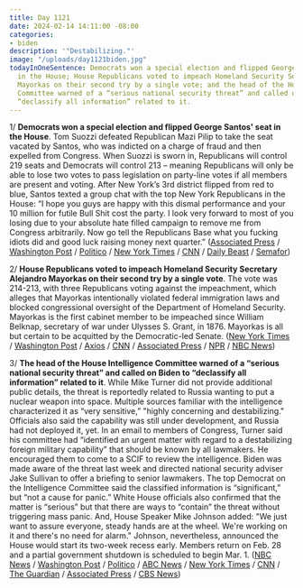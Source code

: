 ```yaml
---
title: Day 1121
date: 2024-02-14 14:11:00 -08:00
categories:
- biden
description: '"Destabilizing."'
image: "/uploads/day1121biden.jpg"
todayInOneSentence: Democrats won a special election and flipped George Santos' seat
  in the House; House Republicans voted to impeach Homeland Security Secretary Alejandro
  Mayorkas on their second try by a single vote; and the head of the House Intelligence
  Committee warned of a “serious national security threat” and called on Biden to
  “declassify all information” related to it.
---
```


1/ **Democrats won a special election and flipped George Santos' seat in the House**. Tom Suozzi defeated Republican Mazi Pilip to take the seat vacated by Santos, who was indicted on a charge of fraud and then expelled from Congress. When Suozzi is sworn in, Republicans will control 219 seats and Democrats will control 213 – meaning Republicans will only be able to lose two votes to pass legislation on party-line votes if all members are present and voting. After New York’s 3rd district flipped from red to blue, Santos texted a group chat with the top New York Republicans in the House: “I hope you guys are happy with this dismal performance and your 10 million for futile Bull Shit cost the party. I look very forward to most of you losing due to your absolute hate filled campaign to remove me from Congress arbitrarily. Now go tell the Republicans Base what you fucking idiots did and good luck raising money next quarter.” ([Associated Press](https://apnews.com/article/george-santos-suozzi-pilip-special-election-be0140979ca3050921579e90507bfe1f) / [Washington Post](https://www.washingtonpost.com/elections/2024/02/13/new-york-district-3-special-election-george-santos/) / [Politico](https://www.politico.com/news/2024/02/14/suozzi-new-york-house-race-00141379) / [New York Times](https://www.nytimes.com/2024/02/14/nyregion/democrats-house-suozzi-biden.html) / [CNN](https://www.cnn.com/2024/02/13/politics/santos-seat-tom-suozzi-mazi-pilip/index.html) / [Daily Beast](https://www.thedailybeast.com/george-santos-mercilessly-trolls-gop-after-democrats-win-his-old-seat) / [Semafor](https://www.semafor.com/article/02/14/2024/george-santos-puts-former-congressional-colleagues-in-group-chat-to-call-them-fing-idiots))

2/ **House Republicans voted to impeach Homeland Security Secretary Alejandro Mayorkas on their second try by a single vote**. The vote was 214-213, with three Republicans voting against the impeachment, which alleges that Mayorkas intentionally violated federal immigration laws and blocked congressional oversight of the Department of Homeland Security. Mayorkas is the first cabinet member to be impeached since William Belknap, secretary of war under Ulysses S. Grant, in 1876. Mayorkas is all but certain to be acquitted by the Democratic-led Senate. ([New York Times](https://www.nytimes.com/2024/02/13/us/politics/mayorkas-impeachment-house.html) / [Washington Post](https://www.washingtonpost.com/politics/2024/02/13/mayorkas-impeachment-seccond-house-vote/) / [Axios](https://www.axios.com/2024/02/14/mayorkas-cabinet-secretary-impeached) / [CNN](https://www.cnn.com/2024/02/13/politics/alejandro-mayorkas-impeachment-vote/index.html) / [Associated Press](https://apnews.com/article/mayorkas-impeachment-border-immigration-congress-3bff388c2f0d1cc718f43d901bc50690) / [NPR](https://www.npr.org/2024/02/13/1230977868/house-impeachment-mayorkas-border) / [NBC News](https://www.nbcnews.com/politics/congress/failure-republicans-will-try-impeach-mayorkas-border-rcna138474))

3/ **The head of the House Intelligence Committee warned of a “serious national security threat” and called on Biden to “declassify all information” related to it**. While Mike Turner did not provide additional public details, the threat is reportedly related to Russia wanting to put a nuclear weapon into space. Multiple sources familiar with the intelligence characterized it as “very sensitive,” "highly concerning and destabilizing." Officials also said the capability was still under development, and Russia had not deployed it, yet. In an email to members of Congress, Turner said his committee had “identified an urgent matter with regard to a destabilizing foreign military capability” that should be known by all lawmakers. He encouraged them to come to a SCIF to review the intelligence. Biden was made aware of the threat last week and directed national security adviser Jake Sullivan to offer a briefing to senior lawmakers. The top Democrat on the Intelligence Committee said the classified information is “significant,” but “not a cause for panic.” White House officials also confirmed that the matter is “serious” but that there are ways to “contain” the threat without triggering mass panic. And, House Speaker Mike Johnson added: "We just want to assure everyone, steady hands are at the wheel. We're working on it and there's no need for alarm."  Johnson, nevertheless, announced the House would start its two-week recess early. Members return on Feb. 28 and a partial government shutdown is scheduled to begin Mar. 1. ([NBC News](https://www.nbcnews.com/politics/national-security/house-intel-chair-warns-serious-national-security-threat-ahead-planned-rcna138848) / [Washington Post](https://www.washingtonpost.com/national-security/2024/02/14/national-security-threat-mike-turner/) / [Politico](https://www.politico.com/news/2024/02/14/house-intel-national-security-threat-russia-space-power-00141473) / [ABC News](https://abcnews.go.com/Politics/white-house-plans-brief-lawmakers-house-chairman-warns/story?id=107232293) / [New York Times](https://www.nytimes.com/2024/02/14/us/politics/intelligence-russia-nuclear.html) / [CNN](https://www.cnn.com/2024/02/14/politics/house-intel-chairman-serious-national-security-threat/index.html) / [The Guardian](https://www.theguardian.com/us-news/live/2024/feb/14/mayorkas-impeachment-border-immigration-politics-updates) / [Associated Press](https://apnews.com/article/congress-national-security-6a4497fc2d74ebbe2ab3483ba43e09b3) / [CBS News](https://www.cbsnews.com/news/national-security-threat-house-intelligence-mike-turner-biden/))